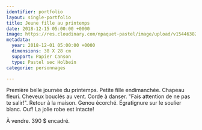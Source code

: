 ```yaml
---
identifier: portfolio
layout: single-portfolio
title: Jeune fille au printemps
date: 2018-12-15 05:00:00 +0000
image: https://res.cloudinary.com/npaquet-pastel/image/upload/v1544638294/28870005_1760247257352093_9008123398559105024_n.jpg
metadata:
  year: 2018-12-01 05:00:00 +0000
  dimensions: 38 X 28 cm
  support: Papier Canson
  type: Pastel sec Holbein
categorie: personnages

---
```

Première belle journée du printemps. Petite fille endimanchée. Chapeau fleuri. Cheveux bouclés au vent. Corde à danser. "Fais attention de ne pas te salir!". Retour à la maison. Genou écorché. Égratignure sur le soulier blanc. Ouf! La jolie robe est intacte!

À vendre. 390 $ encadré.